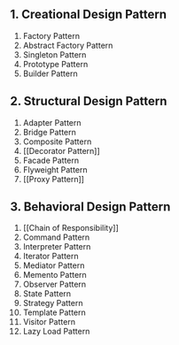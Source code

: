 ## 1. Creational Design Pattern

1. Factory Pattern
2. Abstract Factory Pattern
3. Singleton Pattern
4. Prototype Pattern
5. Builder Pattern

## 2. Structural Design Pattern

1. Adapter Pattern
2. Bridge Pattern
3. Composite Pattern
4. [[Decorator Pattern]]
5. Facade Pattern
6. Flyweight Pattern
7. [[Proxy Pattern]]

## 3. Behavioral Design Pattern

1. [[Chain of Responsibility]]
2. Command Pattern
3. Interpreter Pattern
4. Iterator Pattern
5. Mediator Pattern
6. Memento Pattern
7. Observer Pattern
8. State Pattern
9. Strategy Pattern
10. Template Pattern
11. Visitor Pattern
12. Lazy Load Pattern